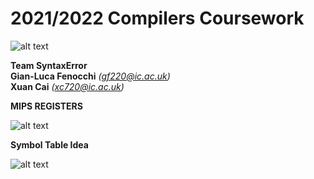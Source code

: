 2021/2022 Compilers Coursework
==============================

![alt text](https://c.tenor.com/y2JXkY1pXkwAAAAC/cat-computer.gif?raw=true)  
  
  
**Team SyntaxError**  
**Gian-Luca Fenocchi** *(gf220@ic.ac.uk)*  
**Xuan Cai** *(xc720@ic.ac.uk)*

**MIPS REGISTERS**  

![alt text](https://www.cise.ufl.edu/~mssz/CompOrg/Table2.1-MIPSregisters.gif?raw=true)  
  

**Symbol Table Idea**  


![alt text](https://proftriumph.com/wp-content/uploads/2021/05/image-26.png?raw=true)


